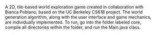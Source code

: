 A 2D, tile-based world exploration game created in collaboration with Bianca Poblano, based on the UC Berkeley CS61B project. The world generation algorithm, along with the user interface and game mechanics, are individually implemented.
To run, go into the folder labeled core, compile all directories within the folder, and run the Main.java class.
